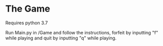 # The Game

Requires python 3.7

Run Main.py in /Game and follow the instructions, forfeit by inputting "f" while playing and quit by inputting "q" while playing.
